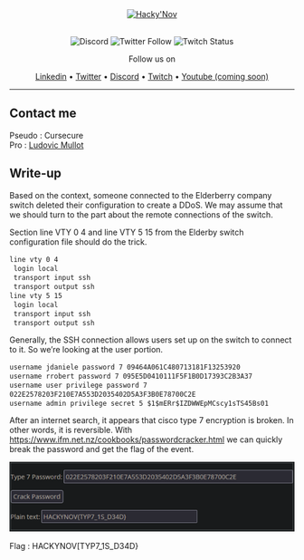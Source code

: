 <div align="center">
  <a href="https://hackynov.fr"><img src="https://i.imgur.com/XGJF8Xu.png" alt="Hacky'Nov" width="50%"></a>
  <br><br>
  
  ![Discord](https://img.shields.io/discord/897766049099956284?label=Discord&style=for-the-badge)
  ![Twitter Follow](https://img.shields.io/twitter/follow/HackyNov?color=%231d9bf0&label=Twitter&style=for-the-badge)
  ![Twitch Status](https://img.shields.io/twitch/status/hackynov?color=%23772ce8&style=for-the-badge)
  
  <p>Follow us on</p>
  <a href="https://www.linkedin.com/company/hacky-nov/">Linkedin</a>
  •
  <a href="https://twitter.com/HackyNov">Twitter</a>
  •
  <a href="https://discord.gg/JGue7PhV">Discord</a>
  •
  <a href="https://www.twitch.tv/hackynov">Twitch</a>
  •
  <a href="">Youtube (coming soon)</a>
</div>

----
## Contact me

Pseudo : Cursecure<br/>
Pro : [Ludovic Mullot](https://www.linkedin.com/in/ludovic-mullot/)

## Write-up

Based on the context, someone connected to the Elderberry company switch deleted their configuration to create a DDoS. We may assume that we should turn to the part about the remote connections of the switch.

Section line VTY 0 4 and line VTY 5 15 from the Elderby switch configuration file should do the trick.

```texte
line vty 0 4
 login local
 transport input ssh
 transport output ssh
line vty 5 15
 login local
 transport input ssh
 transport output ssh
```

Generally, the SSH connection allows users set up on the switch to connect to it. 
So we’re looking at the user portion.

```texte
username jdaniele password 7 09464A061C480713181F13253920
username rrobert password 7 095E5D0410111F5F1B0D17393C2B3A37 
username user privilege password 7 022E2578203F210E7A553D2035402D5A3F3B0E78700C2E
username admin privilege secret 5 $1$mERr$IZDWWEpMCscy1sTS45Bs01
```

After an internet search, it appears that cisco type 7 encryption is broken. In other words, it is reversible.
With https://www.ifm.net.nz/cookbooks/passwordcracker.html we can quickly break the password and get the flag of the event.

![WTP_Baby_Cisconnect](Pictures/Img1_Baby_Cisconnect.PNG)

Flag : HACKYNOV[TYP7_1S_D34D}
